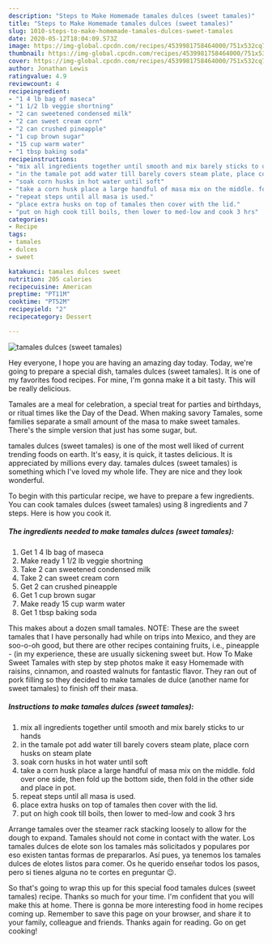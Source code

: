 ```yaml
---
description: "Steps to Make Homemade tamales dulces (sweet tamales)"
title: "Steps to Make Homemade tamales dulces (sweet tamales)"
slug: 1010-steps-to-make-homemade-tamales-dulces-sweet-tamales
date: 2020-05-12T18:04:09.573Z
image: https://img-global.cpcdn.com/recipes/4539981758464000/751x532cq70/tamales-dulces-sweet-tamales-recipe-main-photo.jpg
thumbnail: https://img-global.cpcdn.com/recipes/4539981758464000/751x532cq70/tamales-dulces-sweet-tamales-recipe-main-photo.jpg
cover: https://img-global.cpcdn.com/recipes/4539981758464000/751x532cq70/tamales-dulces-sweet-tamales-recipe-main-photo.jpg
author: Jonathan Lewis
ratingvalue: 4.9
reviewcount: 4
recipeingredient:
- "1 4 lb bag of maseca"
- "1 1/2 lb veggie shortning"
- "2 can sweetened condensed milk"
- "2 can sweet cream corn"
- "2 can crushed pineapple"
- "1 cup brown sugar"
- "15 cup warm water"
- "1 tbsp baking soda"
recipeinstructions:
- "mix all ingredients together until smooth and mix barely sticks to ur hands"
- "in the tamale pot add water till barely covers steam plate, place corn husks on steam plate"
- "soak corn husks in hot water until soft"
- "take a corn husk place a large handful of masa mix on the middle. fold over one side, then fold up the bottom side, then fold in the other side and place in pot."
- "repeat steps until all masa is used."
- "place extra husks on top of tamales then cover with the lid."
- "put on high cook till boils, then lower to med-low and cook 3 hrs"
categories:
- Recipe
tags:
- tamales
- dulces
- sweet

katakunci: tamales dulces sweet 
nutrition: 205 calories
recipecuisine: American
preptime: "PT11M"
cooktime: "PT52M"
recipeyield: "2"
recipecategory: Dessert

---
```



![tamales dulces (sweet tamales)](https://img-global.cpcdn.com/recipes/4539981758464000/751x532cq70/tamales-dulces-sweet-tamales-recipe-main-photo.jpg)

Hey everyone, I hope you are having an amazing day today. Today, we're going to prepare a special dish, tamales dulces (sweet tamales). It is one of my favorites food recipes. For mine, I'm gonna make it a bit tasty. This will be really delicious.

Tamales are a meal for celebration, a special treat for parties and birthdays, or ritual times like the Day of the Dead. When making savory Tamales, some families separate a small amount of the masa to make sweet tamales. There&#39;s the simple version that just has some sugar, but.

tamales dulces (sweet tamales) is one of the most well liked of current trending foods on earth. It's easy, it is quick, it tastes delicious. It is appreciated by millions every day. tamales dulces (sweet tamales) is something which I've loved my whole life. They are nice and they look wonderful.


To begin with this particular recipe, we have to prepare a few ingredients. You can cook tamales dulces (sweet tamales) using 8 ingredients and 7 steps. Here is how you cook it.

<!--inarticleads1-->

##### The ingredients needed to make tamales dulces (sweet tamales):

1. Get 1 4 lb bag of maseca
1. Make ready 1 1/2 lb veggie shortning
1. Take 2 can sweetened condensed milk
1. Take 2 can sweet cream corn
1. Get 2 can crushed pineapple
1. Get 1 cup brown sugar
1. Make ready 15 cup warm water
1. Get 1 tbsp baking soda


This makes about a dozen small tamales. NOTE: These are the sweet tamales that I have personally had while on trips into Mexico, and they are soo-o-oh good, but there are other recipes containing fruits, i.e., pineapple - (in my experience, these are usually sickening sweet but. How To Make Sweet Tamales with step by step photos make it easy Homemade with raisins, cinnamon, and roasted walnuts for fantastic flavor. They ran out of pork filling so they decided to make tamales de dulce (another name for sweet tamales) to finish off their masa. 

<!--inarticleads2-->

##### Instructions to make tamales dulces (sweet tamales):

1. mix all ingredients together until smooth and mix barely sticks to ur hands
1. in the tamale pot add water till barely covers steam plate, place corn husks on steam plate
1. soak corn husks in hot water until soft
1. take a corn husk place a large handful of masa mix on the middle. fold over one side, then fold up the bottom side, then fold in the other side and place in pot.
1. repeat steps until all masa is used.
1. place extra husks on top of tamales then cover with the lid.
1. put on high cook till boils, then lower to med-low and cook 3 hrs


Arrange tamales over the steamer rack stacking loosely to allow for the dough to expand. Tamales should not come in contact with the water. Los tamales dulces de elote son los tamales más solicitados y populares por eso existen tantas formas de prepararlos. Así pues, ya tenemos los tamales dulces de elotes listos para comer. Os he querido enseñar todos los pasos, pero si tienes alguna no te cortes en preguntar 😉. 

So that's going to wrap this up for this special food tamales dulces (sweet tamales) recipe. Thanks so much for your time. I'm confident that you will make this at home. There is gonna be more interesting food in home recipes coming up. Remember to save this page on your browser, and share it to your family, colleague and friends. Thanks again for reading. Go on get cooking!
